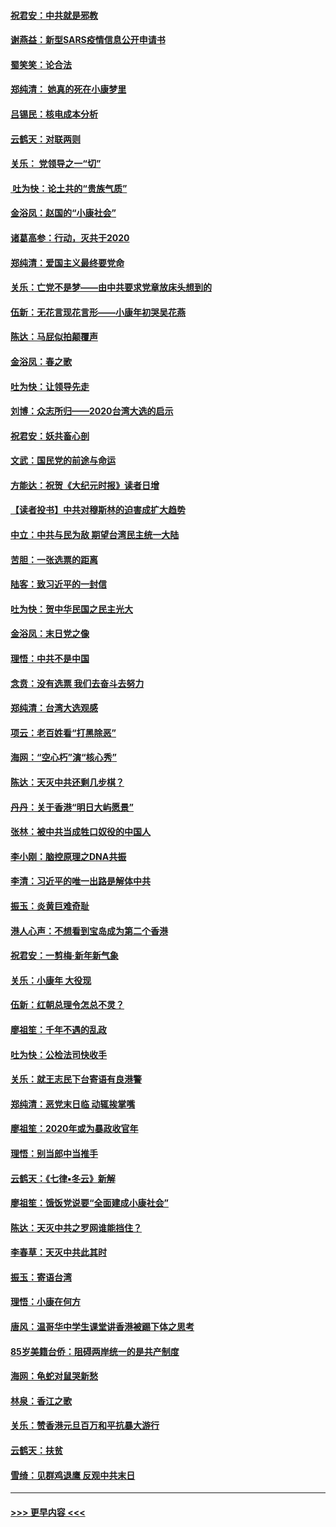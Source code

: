 #### [祝君安：中共就是邪教](../pages/nsc993/n11812431.md?t=01221622) 
#### [谢燕益：新型SARS疫情信息公开申请书](../pages/nsc993/n11808840.md?t=01221622) 
#### [蜀笑笑：论合法](../pages/nsc993/n11808064.md?t=01221622) 
#### [郑纯清： 她真的死在小康梦里](../pages/nsc993/n11806623.md?t=01221622) 
#### [吕锡民：核电成本分析](../pages/nsc993/n11806284.md?t=01221622) 
#### [云鹤天：对联两则](../pages/nsc993/n11805957.md?t=01221622) 
#### [关乐： 党领导之一“切”](../pages/nsc993/n11804505.md?t=01221622) 
#### [ 吐为快：论土共的“贵族气质”](../pages/nsc993/n11804490.md?t=01221622) 
#### [金浴凤：赵国的“小康社会”](../pages/nsc993/n11804452.md?t=01221622) 
#### [诸葛高参：行动，灭共于2020](../pages/nsc993/n11804120.md?t=01221622) 
#### [郑纯清：爱国主义最终要党命](../pages/nsc993/n11802197.md?t=01221622) 
#### [关乐：亡党不是梦——由中共要求党章放床头想到的](../pages/nsc993/n11802156.md?t=01221622) 
#### [伍新：无花言现花言形——小康年初哭吴花燕](../pages/nsc993/n11800044.md?t=01221622) 
#### [陈达：马屁似拍颠覆声](../pages/nsc993/n11800010.md?t=01221622) 
#### [金浴凤：春之歌](../pages/nsc993/n11797687.md?t=01221622) 
#### [吐为快：让领导先走](../pages/nsc993/n11797512.md?t=01221622) 
#### [刘博：众志所归——2020台湾大选的启示](../pages/nsc993/n11796878.md?t=01221622) 
#### [祝君安：妖共畜心剖](../pages/nsc993/n11794273.md?t=01221622) 
#### [文武：国民党的前途与命运](../pages/nsc993/n11794198.md?t=01221622) 
#### [方能达：祝贺《大纪元时报》读者日增](../pages/nsc993/n11793807.md?t=01221622) 
#### [【读者投书】中共对穆斯林的迫害成扩大趋势](../pages/nsc993/n11791371.md?t=01221622) 
#### [中立：中共与民为敌 期望台湾民主统一大陆](../pages/nsc993/n11790392.md?t=01221622) 
#### [苦胆：一张选票的距离](../pages/nsc993/n11788914.md?t=01221622) 
#### [陆客：致习近平的一封信](../pages/nsc993/n11788867.md?t=01221622) 
#### [吐为快：贺中华民国之民主光大](../pages/nsc993/n11788618.md?t=01221622) 
#### [金浴凤：末日党之像](../pages/nsc993/n11787475.md?t=01221622) 
#### [理悟：中共不是中国](../pages/nsc993/n11787463.md?t=01221622) 
#### [念贲：没有选票  我们去奋斗去努力](../pages/nsc993/n11787398.md?t=01221622) 
#### [郑纯清：台湾大选观感](../pages/nsc993/n11786210.md?t=01221622) 
#### [项云：老百姓看“打黑除恶”](../pages/nsc993/n11785398.md?t=01221622) 
#### [海网：“空心朽”演“核心秀”](../pages/nsc993/n11783874.md?t=01221622) 
#### [陈达：天灭中共还剩几步棋？](../pages/nsc993/n11783719.md?t=01221622) 
#### [丹丹：关于香港“明日大屿愿景”](../pages/nsc993/n11783273.md?t=01221622) 
#### [张林：被中共当成牲口奴役的中国人](../pages/nsc993/n11782397.md?t=01221622) 
#### [李小刚：脑控原理之DNA共振](../pages/nsc993/n11780962.md?t=01221622) 
#### [李清：习近平的唯一出路是解体中共](../pages/nsc993/n11780866.md?t=01221622) 
#### [振玉：炎黄巨难奇耻](../pages/nsc993/n11779632.md?t=01221622) 
#### [港人心声：不想看到宝岛成为第二个香港](../pages/nsc993/n11778817.md?t=01221622) 
#### [祝君安：一剪梅‧新年新气象](../pages/nsc993/n11776340.md?t=01221622) 
#### [关乐：小康年 大役现](../pages/nsc993/n11774213.md?t=01221622) 
#### [伍新：红朝总理令怎总不灵？](../pages/nsc993/n11770813.md?t=01221622) 
#### [廖祖笙：千年不遇的乱政](../pages/nsc993/n11770373.md?t=01221622) 
#### [吐为快：公检法司快收手](../pages/nsc993/n11770359.md?t=01221622) 
#### [关乐：就王志民下台寄语有良港警](../pages/nsc993/n11769903.md?t=01221622) 
#### [郑纯清：恶党末日临 动辄挨掌嘴](../pages/nsc993/n11769356.md?t=01221622) 
#### [廖祖笙：2020年或为暴政收官年](../pages/nsc993/n11768216.md?t=01221622) 
#### [理悟：别当郎中当推手](../pages/nsc993/n11768243.md?t=01221622) 
#### [云鹤天：《七律▪冬云》新解](../pages/nsc993/n11768204.md?t=01221622) 
#### [廖祖笙：饿饭党说要“全面建成小康社会”](../pages/nsc993/n11767482.md?t=01221622) 
#### [陈达：天灭中共之罗网谁能挡住？](../pages/nsc993/n11767465.md?t=01221622) 
#### [李春草：天灭中共此其时](../pages/nsc993/n11767452.md?t=01221622) 
#### [振玉：寄语台湾](../pages/nsc993/n11767432.md?t=01221622) 
#### [理悟：小康在何方](../pages/nsc993/n11767394.md?t=01221622) 
#### [唐风：温哥华中学生课堂讲香港被踢下体之思考](../pages/nsc993/n11766848.md?t=01221622) 
#### [85岁美籍台侨：阻碍两岸统一的是共产制度](../pages/nsc993/n11765043.md?t=01221622) 
#### [海网：龟蛇对鼠哭新愁](../pages/nsc993/n11764895.md?t=01221622) 
#### [林泉：香江之歌](../pages/nsc993/n11764415.md?t=01221622) 
#### [关乐：赞香港元旦百万和平抗暴大游行](../pages/nsc993/n11764382.md?t=01221622) 
#### [云鹤天：扶贫](../pages/nsc993/n11764245.md?t=01221622) 
#### [雪绮：见群鸡退鹰  反观中共末日](../pages/nsc993/n11762112.md?t=01221622) 

----
#### [ >>> 更早内容 <<< ](../indexes/nsc993-earlier.md)
